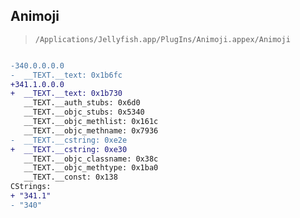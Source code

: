 ## Animoji

> `/Applications/Jellyfish.app/PlugIns/Animoji.appex/Animoji`

```diff

-340.0.0.0.0
-  __TEXT.__text: 0x1b6fc
+341.1.0.0.0
+  __TEXT.__text: 0x1b730
   __TEXT.__auth_stubs: 0x6d0
   __TEXT.__objc_stubs: 0x5340
   __TEXT.__objc_methlist: 0x161c
   __TEXT.__objc_methname: 0x7936
-  __TEXT.__cstring: 0xe2e
+  __TEXT.__cstring: 0xe30
   __TEXT.__objc_classname: 0x38c
   __TEXT.__objc_methtype: 0x1ba0
   __TEXT.__const: 0x138
CStrings:
+ "341.1"
- "340"

```
